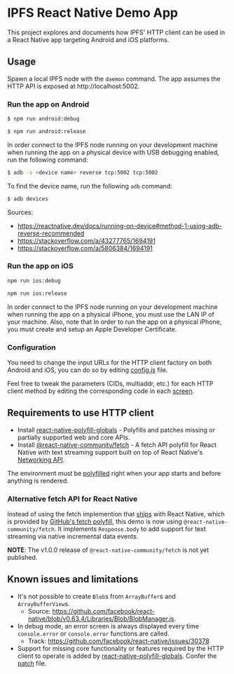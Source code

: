 # IPFS React Native Demo App

This project explores and documents how IPFS' HTTP client can be used in a React Native app targeting Android and iOS platforms.

## Usage

Spawn a local IPFS node with the `daemon` command. The app assumes the HTTP API is exposed at http://localhost:5002.

### Run the app on Android

```sh
$ npm run android:debug
```

```sh
$ npm run android:release
```

In order connect to the IPFS node running on your development machine when running the app on a physical device with USB debugging enabled, run the following command:

```sh
$ adb -s <device name> reverse tcp:5002 tcp:5002
```

To find the device name, run the following `adb` command:

```sh
$ adb devices
```

Sources:

- https://reactnative.dev/docs/running-on-device#method-1-using-adb-reverse-recommended
- https://stackoverflow.com/a/43277765/1694191
- https://stackoverflow.com/a/5806384/1694191

### Run the app on iOS

```sh
npm run ios:debug
```

```sh
npm run ios:release
```

In order connect to the IPFS node running on your development machine when running the app on a physical iPhone, you must use the LAN IP of your machine. Also, note that In order to run the app on a physical iPhone, you must create and setup an Apple Developer Certificate.

### Configuration

You need to change the input URLs for the HTTP client factory on both Android and iOS, you can do so by editing [config.js](#config.js) file.

Feel free to tweak the parameters (CIDs, multiaddr, etc.) for each HTTP client method by editing the corresponding code in each [screen](#src/screens).
## Requirements to use HTTP client

- Install [react-native-polyfill-globals](https://github.com/acostalima/react-native-polyfill-globals) - Polyfills and patches missing or partially supported web and core APIs.
- Install [@react-native-community/fetch](https://github.com/react-native-community/fetch) - A fetch API polyfill for React Native with text streaming support built on top of React Native's [Networking API](https://github.com/facebook/react-native/blob/v0.63.4/Libraries/Network).

The environment must be [polyfilled](#shims/index.js) right when your app starts and before anything is rendered.

### Alternative fetch API for React Native

Instead of using the fetch implemention that [ships](https://github.com/facebook/react-native/blob/v0.63.4/Libraries/Network/fetch.js) with React Native, which is provided by [GitHub's fetch polyfill](https://github.com/github/fetch), this demo is now using `@react-native-community/fetch`. It implements `Response.body` to add support for text streaming via native incremental data events.

**NOTE**: The v1.0.0 release of `@react-native-community/fetch` is not yet published.
## Known issues and limitations

- It's not possible to create `Blob`s from `ArrayBuffer`s and `ArrayBufferView`s.
    - Source: https://github.com/facebook/react-native/blob/v0.63.4/Libraries/Blob/BlobManager.js. 
- In debug mode, an error screen is always displayed every time `console.error` or `console.error` functions are called.
    - Track: https://github.com/facebook/react-native/issues/30378
- Support for missing core functionality or features required by the HTTP client to operate is added by [react-native-polyfill-globals](https://github.com/acostalima/react-native-polyfill-globals). Confer the [patch](https://github.com/acostalima/react-native-polyfill-globals/blob/master/patches/react-native%2B0.63.3.patch) file.

